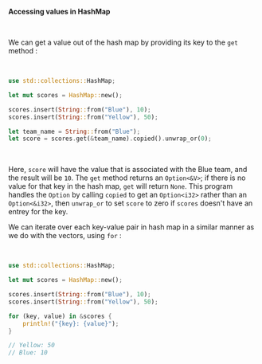 **Accessing values in HashMap**

<br>

We can get a value out of the hash map by providing its key to the `get` method :

<br>

```rust
use std::collections::HashMap;

let mut scores = HashMap::new();

scores.insert(String::from("Blue"), 10);
scores.insert(String::from("Yellow"), 50);

let team_name = String::from("Blue");
let score = scores.get(&team_name).copied().unwrap_or(0);
```

<br>

Here, `score` will have the value that is associated with the Blue team, and the result will be `10`.
The `get` method returns an `Option<&V>`; if there is no value for that key in the hash map, `get` will
return `None`. This program handles the `Option` by calling `copied` to get an `Option<i32>` rather than
an `Option<&i32>`, then `unwrap_or` to set `score` to zero if `scores` doesn't have an entrey for the key.

We can iterate over each key-value pair in hash map in a similar manner as we do with the vectors, using `for` :

<br>

```rust
use std::collections::HashMap;

let mut scores = HashMap::new();

scores.insert(String::from("Blue"), 10);
scores.insert(String::from("Yellow"), 50);

for (key, value) in &scores {
    println!("{key}: {value}");
}

// Yellow: 50
// Blue: 10
```
